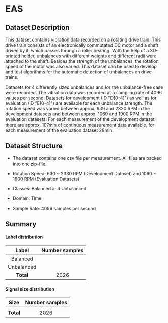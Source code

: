 # EAS

## Dataset Description
This dataset contains vibration data recorded on a rotating drive train. This drive train consists of an electronically commutated DC motor and a shaft driven by it, which passes through a roller bearing. With the help of a 3D-printed holder, unbalances with different weights and different radii were attached to the shaft. Besides the strength of the unbalances, the rotation speed of the motor was also varied. This dataset can be used to develop and test algorithms for the automatic detection of unbalances on drive trains.

Datasets for 4 differently sized unbalances and for the unbalance-free case were recorded. The vibration data was recorded at a sampling rate of 4096 values per second. Datasets for development (ID "D[0-4]") as well as for evaluation (ID "E[0-4]") are available for each unbalance strength. The rotation speed was varied between approx. 630 and 2330 RPM in the development datasets and between approx. 1060 and 1900 RPM in the evaluation datasets. For each measurement of the development dataset there are approx. 107min of continuous measurement data available, for each measurement of the evaluation dataset 28min.

## Dataset Structure

- The dataset contains one csv file per measurement. All files are packed into one zip-file.

- Rotation Speed: 630 ~ 2330 RPM (Development Dataset) and 1060 ~ 1900 RPM (Evaluation Datasets)

- Classes: Balanced and Unbalanced

- Domain: Time

- Sample Rate: 4096 samples per second

## Summary

#### Label distribution
|        Label         | Number samples |
|:--------------------:|:--------------:|
|       Balanced       |                |
|      Unbalanced      |                |
|      **Total**       |      2026      |

<!-- ![image](../../images/EAS/label_dist.png) -->


#### Signal size distribution
|   Size    | Number samples |
|:---------:|:--------------:|
|           |                |
| **Total** |      2026      |

<!-- ![image](../../images/EAS/signal_size_dist.png) -->
